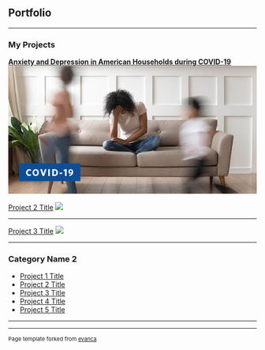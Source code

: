 ## Portfolio

---

### My Projects 

[**Anxiety and Depression in American Households during COVID-19**](https://github.com/Benjamin2009/anxiety-depression-covid/blob/main/Anxiety%20and%20Depression%20in%20American%20Households%20during%20COVID-19.ipynb)
<img src="https://raw.githubusercontent.com/Benjamin2009/anxiety-depression-covid/main/anxiety-depression-covid-19.jpeg"/>

[Project 2 Title]()
<img src="images/dummy_thumbnail.jpg?raw=true"/>

---
[Project 3 Title](http://example.com/)
<img src="images/dummy_thumbnail.jpg?raw=true"/>

---

### Category Name 2

- [Project 1 Title](http://example.com/)
- [Project 2 Title](http://example.com/)
- [Project 3 Title](http://example.com/)
- [Project 4 Title](http://example.com/)
- [Project 5 Title](http://example.com/)

---




---
<p style="font-size:11px">Page template forked from <a href="https://github.com/evanca/quick-portfolio">evanca</a></p>
<!-- Remove above link if you don't want to attibute -->
